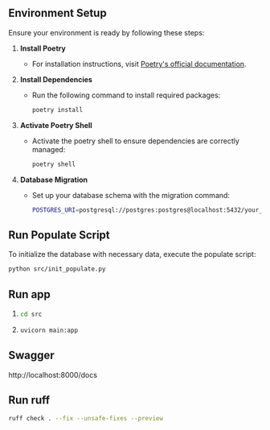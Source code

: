 ## Environment Setup

Ensure your environment is ready by following these steps:

1. **Install Poetry**
   - For installation instructions, visit [Poetry's official documentation](https://python-poetry.org/docs/#installation).

2. **Install Dependencies**
   - Run the following command to install required packages:
     ```bash
     poetry install
     ```

3. **Activate Poetry Shell**
   - Activate the poetry shell to ensure dependencies are correctly managed:
     ```bash
     poetry shell
     ```

4. **Database Migration**
   - Set up your database schema with the migration command:
     ```bash
     POSTGRES_URI=postgresql://postgres:postgres@localhost:5432/your_database alembic upgrade head
     ```

## Run Populate Script

To initialize the database with necessary data, execute the populate script:

```bash
python src/init_populate.py
```

## Run app
1. ```bash
   cd src
    ```
2. ```bash
   uvicorn main:app
    ```

## Swagger
http://localhost:8000/docs

## Run ruff
```bash
ruff check . --fix --unsafe-fixes --preview
```